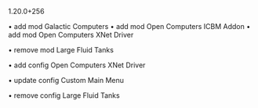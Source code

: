 1.20.0+256

• add mod Galactic Computers
• add mod Open Computers ICBM Addon
• add mod Open Computers XNet Driver

• remove mod Large Fluid Tanks

• add config Open Computers XNet Driver

• update config Custom Main Menu

• remove config Large Fluid Tanks
